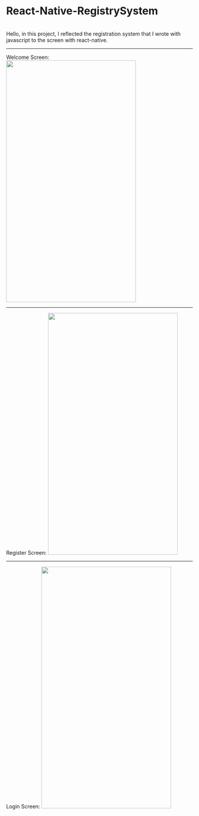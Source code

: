 # React-Native-RegistrySystem
<br>
Hello, in this project, I reflected the registration system that I wrote with javascript to the screen with react-native.
<hr>

Welcome Screen:
<br>
<img src="" width="350" height="650" />
<br>
<hr>
Register Screen:
<img src="" width="350" height="650" />
<br>
<hr>
Login Screen:
<img src="" width="350" height="650" />
<br>
